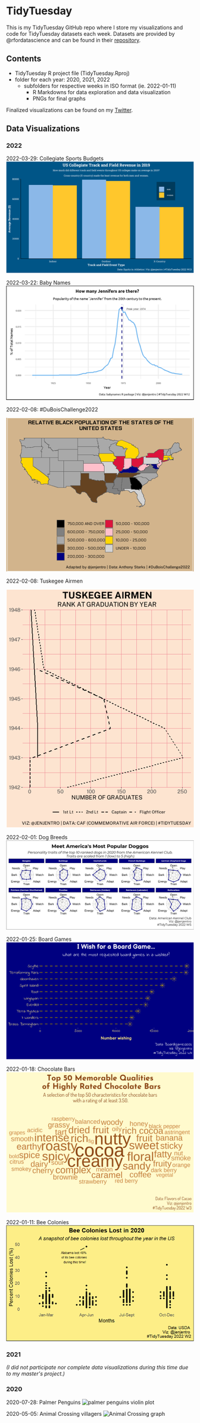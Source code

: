 # TidyTuesday

This is my TidyTuesday GitHub repo where I store my visualizations and code for TidyTuesday datasets each week. Datasets are provided by @rfordatascience and can be found in their [repository](https://github.com/rfordatascience/tidytuesday/). 

## Contents

- TidyTuesday R project file (TidyTuesday.Rproj)
- folder for each year: 2020, 2021, 2022
	- subfolders for respective weeks in ISO format (ie. 2022-01-11)
		- R Markdowns for data exploration and data visualization
		- PNGs for final graphs

Finalized visualizations can be found on my [Twitter](https://twitter.com/jenjentro).

## Data Visualizations

### 2022

2022-03-29: Collegiate Sports Budgets
![bar graphs of US track and field revenue in 2019](/2022/2022-03-29/tidytues_collegiate_sports.png)

2022-03-22: Baby Names
![line graph of popularity of the baby name 'Jennifer'](/2022/2022-03-22/tidytues_babynames.png)

2022-02-08: #DuBoisChallenge2022

![recreation of Challenge 3 from this year's DuBois Challenge: map of relative Black population in US](/2022/2022-02-15/dubois-map.png)

2022-02-08: Tuskegee Airmen

![DuBois-style line graph of Tuskegee Airmen by rank and graduation year](/2022/2022-02-08/tuskegee-line-graph.png)

2022-02-01: Dog Breeds
![radar plots of personality traits for top 10 dog breeds in 2020](/2022/2022-02-01/dog-breed-radar-plot.png)

2022-01-25: Board Games
![lollipop plot showing the top 10 most wished board games](/2022/2022-01-25/board-game_tidytues.png)

2022-01-18: Chocolate Bars
![chocolate bar characteristic word cloud](/2022/2022-01-18/choco-bar_tidytues.png)

2022-01-11: Bee Colonies
![bee colony beeswarm plot](/2022/2022-01-11/beecolony_tidytues.png)

### 2021

*(I did not participate nor complete data visualizations during this time due to my master's project.)*

### 2020

2020-07-28: Palmer Penguins
![palmer penguins violin plot](/2020/07-28-2020/penguin_flipper.png)

2020-05-05: Animal Crossing villagers
![Animal Crossing graph](/2020/05-05-2020/acnh_tidytues_graph.png)
